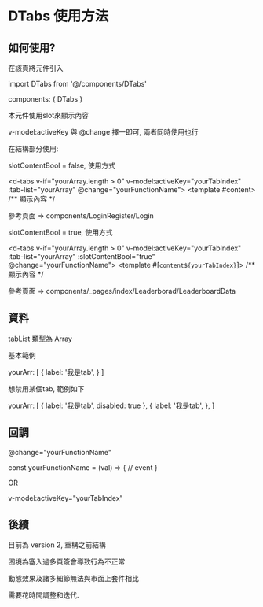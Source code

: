 # DTabs 使用方法

## 如何使用?

在該頁將元件引入

import DTabs from '@/components/DTabs'

components: {
  DTabs
}

本元件使用slot來顯示內容

v-model:activeKey 與 @change 擇一即可, 兩者同時使用也行

在結構部分使用:

slotContentBool = false, 使用方式

<d-tabs v-if="yourArray.length > 0" v-model:activeKey="yourTabIndex" :tab-list="yourArray" @change="yourFunctionName">
  <template #content>
    /** 顯示內容 */
  </template>
</d-tabs>

參考頁面 => components/LoginRegister/Login

slotContentBool = true, 使用方式

<d-tabs v-if="yourArray.length > 0" v-model:activeKey="yourTabIndex" :tab-list="yourArray" :slotContentBool="true" @change="yourFunctionName">
  <template #[`content${yourTabIndex}`]>
    /** 顯示內容 */
  </template>
</d-tabs>

參考頁面 => components/_pages/index/Leaderborad/LeaderboardData

## 資料

tabList 類型為 Array

基本範例

yourArr: [
  {
    label: '我是tab',
  }
]

想禁用某個tab, 範例如下

yourArr: [
  {
    label: '我是tab',
    disabled: true
  },
  {
    label: '我是tab',
  },
]

## 回調

@change="yourFunctionName"

const yourFunctionName = (val) => {
  // event
}

OR

v-model:activeKey="yourTabIndex"

## 後續

目前為 version 2, 重構之前結構

困境為塞入過多頁簽會導致行為不正常

動態效果及諸多細節無法與市面上套件相比

需要花時間調整和迭代.
